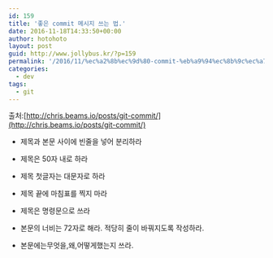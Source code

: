 ```yaml
---
id: 159
title: '좋은 commit 메시지 쓰는 법.'
date: 2016-11-18T14:33:50+00:00
author: hotohoto
layout: post
guid: http://www.jollybus.kr/?p=159
permalink: '/2016/11/%ec%a2%8b%ec%9d%80-commit-%eb%a9%94%ec%8b%9c%ec%a7%80-%ec%93%b0%eb%8a%94-%eb%b2%95/'
categories:
  - dev
tags:
  - git
---
```

출처:[http://chris.beams.io/posts/git-commit/](http://chris.beams.io/posts/git-commit/)

* 제목과 본문 사이에 빈줄을 넣어 분리하라

* 제목은 50자 내로 하라

* 제목 첫글자는 대문자로 하라

* 제목 끝에 마침표를 찍지 마라

* 제목은 명령문으로 쓰라

* 본문의 너비는 72자로 해라. 적당히 줄이 바꿔지도록 작성하라.

* 본문에는무엇을,왜,어떻게했는지 쓰라.


